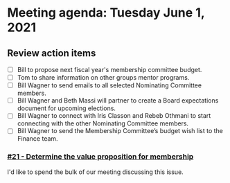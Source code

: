 # Meeting agenda: Tuesday June 1, 2021

## Review action items

- [ ] Bill to propose next fiscal year's membership committee budget.
- [ ] Tom to share information on other groups mentor programs.
- [ ] Bill Wagner to send emails to all selected Nominating Committee members.
- [ ] Bill Wagner and Beth Massi will partner to create a Board expectations document for upcoming elections.
- [ ] Bill Wagner to connect with Iris Classon and Rebeb Othmani to start connecting with the other Nominating Committee members.
- [ ] Bill Wagner to send the Membership Committee’s budget wish list to the Finance team.

### [#21 - Determine the value proposition for membership](https://github.com/dotnet-foundation/wg-membership/issues/21)

I'd like to spend the bulk of our meeting discussing this issue.
